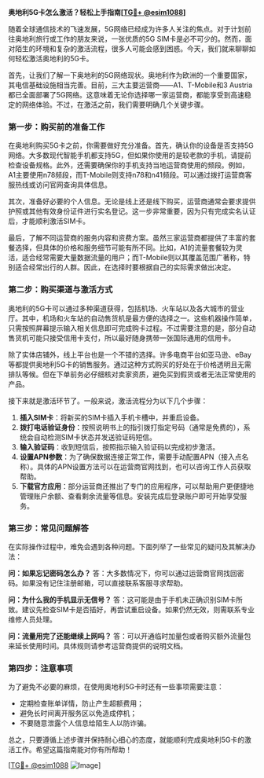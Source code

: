 **奥地利5G卡怎么激活？轻松上手指南[[TG💪+ @esim1088](https://t.me/s/esim1088)]**

随着全球通信技术的飞速发展，5G网络已经成为许多人关注的焦点。对于计划前往奥地利旅行或工作的朋友来说，一张优质的5G SIM卡是必不可少的。然而，面对陌生的环境和复杂的激活流程，很多人可能会感到困惑。今天，我们就来聊聊如何轻松激活奥地利的5G卡。

首先，让我们了解一下奥地利的5G网络现状。奥地利作为欧洲的一个重要国家，其电信基础设施相当完善。目前，三大主要运营商——A1、T-Mobile和3 Austria都已全面部署了5G网络。这意味着无论你选择哪一家运营商，都能享受到高速稳定的网络体验。不过，在激活之前，我们需要明确几个关键步骤。

### **第一步：购买前的准备工作**

在奥地利购买5G卡之前，你需要做好充分准备。首先，确认你的设备是否支持5G网络。大多数现代智能手机都支持5G，但如果你使用的是较老款的手机，请提前检查设备规格。此外，还需要确保你的手机支持当地运营商使用的频段。例如，A1主要使用n78频段，而T-Mobile则支持n78和n41频段。可以通过拨打运营商客服热线或访问官网查询具体信息。

其次，准备好必要的个人信息。无论是线上还是线下购买，运营商通常会要求提供护照或其他有效身份证件进行实名登记。这一步非常重要，因为只有完成实名认证后，才能顺利激活SIM卡。

最后，了解不同运营商的服务内容和资费方案。虽然三家运营商都提供了丰富的套餐选择，但具体的价格和服务细节可能有所不同。比如，A1的流量套餐较为灵活，适合经常需要大量数据流量的用户；而T-Mobile则以其覆盖范围广著称，特别适合经常出行的人群。因此，在选择时要根据自己的实际需求做出决定。

### **第二步：购买渠道与激活方式**

奥地利的5G卡可以通过多种渠道获得，包括机场、火车站以及各大城市的营业厅。其中，机场和火车站的自动售货机是最方便的选择之一。这些机器操作简单，只需按照屏幕提示输入相关信息即可完成购卡过程。不过需要注意的是，部分自动售货机可能只接受信用卡支付，所以最好随身携带一张国际通用的信用卡。

除了实体店铺外，线上平台也是一个不错的选择。许多电商平台如亚马逊、eBay等都提供奥地利5G卡的销售服务。通过这种方式购买的好处在于价格透明且无需排队等候。但在下单前务必仔细核对卖家资质，避免买到假货或者无法正常使用的产品。

接下来就是激活环节了。一般来说，激活流程分为以下几个步骤：

1. **插入SIM卡**：将新买的SIM卡插入手机卡槽中，并重启设备。
2. **拨打电话验证身份**：按照说明书上的指引拨打指定号码（通常是免费的），系统会自动检测SIM卡状态并发送验证码短信。
3. **输入验证码**：收到短信后，按照指示输入验证码以完成初步激活。
4. **设置APN参数**：为了确保数据连接正常工作，需要手动配置APN（接入点名称）。具体的APN设置方法可以在运营商官网找到，也可以咨询工作人员获取帮助。
5. **下载官方应用**：部分运营商还推出了专门的应用程序，可以帮助用户更便捷地管理账户余额、查看剩余流量等信息。安装完成后登录账户即可开始享受服务。

### **第三步：常见问题解答**

在实际操作过程中，难免会遇到各种问题。下面列举了一些常见的疑问及其解决办法：

**问：如果忘记密码怎么办？**
答：大多数情况下，你可以通过运营商官网找回密码。如果没有记住注册邮箱，可以直接联系客服寻求帮助。

**问：为什么我的手机显示无信号？**
答：这可能是由于手机未正确识别SIM卡所致。建议先检查SIM卡是否插好，再尝试重启设备。如果仍然无效，则需联系专业维修人员处理。

**问：流量用完了还能继续上网吗？**
答：可以开通临时加量包或者购买额外流量包来延长使用时间。具体规则请参考运营商提供的说明文档。

### **第四步：注意事项**

为了避免不必要的麻烦，在使用奥地利5G卡时还有一些事项需要注意：

- 定期检查账单详情，防止产生超额费用；
- 避免长时间离开服务区以免造成停机；
- 不要随意泄露个人信息给陌生人以防诈骗。

总之，只要遵循上述步骤并保持耐心细心的态度，就能顺利完成奥地利5G卡的激活工作。希望这篇指南能对你有所帮助！

[[TG💪+ @esim1088](https://t.me/s/esim1088) ![Image](https://i.postimg.cc/4NQfJmqS/Snipaste-2025-05-13-00-14-12.png)]